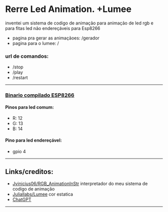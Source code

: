 # Rerre Led Animation. +Lumee
inventei um sistema de codigo de animação para animação de led rgb e para fitas led não endereçáveis
para Esp8266

- pagina pra gerar as animaçãoes: /gerador
- pagina para o lumee: /

### url de comandos:
- /stop
- /play
- /restart
------------
### [Binario compilado ESP8266](https://github.com/BiancaRerre/Rerre-Led-Animation-Lumee/tree/main/bin)
#### Pinos para led comum:
- R: 12
- G: 13
- B: 14

#### Pino para led endereçável:
- gpio 4


------------
## Links/creditos:
- [Jvinicius06/RGB_AnimationInStr](https://github.com/Jvinicius06/RGB_AnimationInStr) interpretador do meu sistema de codigo de animação
- [Juliallabs/Lumee](https://github.com/Juliallabs/Lumee) cor estatica
- [ChatGPT](https://chat.openai.com/chat) 

------------
